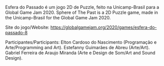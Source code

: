 Esfera do Passado é um jogo 2D de Puzzle, feito na Unicamp-Brasil para a Global Game Jam 2020.
Sphere of The Past is a 2D Puzzle game, made in the Unicamp-Brasil for the Global Game Jam 2020.

Site do jogo/Website: https://globalgamejam.org/2020/games/esfera-do-passado-8

Participantes/Participants: 
Elton Cardoso do Nascimento (Programação e Arte/Programming and Art).
Estefanny Guimarães de Abreu (Arte/Art).
Gabriel Ferreira de Araujo Miranda (Arte e Design de Som/Art and Sound Design).
